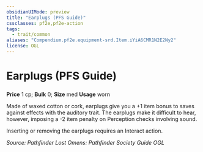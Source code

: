 ```yaml
---
obsidianUIMode: preview
title: "Earplugs (PFS Guide)"
cssclasses: pf2e,pf2e-action
tags:
  - trait/common
aliases: "Compendium.pf2e.equipment-srd.Item.iYiA6CMR1N2E2Ny2"
license: OGL
---
```

# Earplugs (PFS Guide)

### 


**Price** 1 cp; 
**Bulk** 0; **Size** med
**Usage** worn

Made of waxed cotton or cork, earplugs give you a +1 item bonus to saves against effects with the auditory trait. The earplugs make it difficult to hear, however, imposing a -2 item penalty on Perception checks involving sound.

Inserting or removing the earplugs requires an Interact action.

*Source: Pathfinder Lost Omens: Pathfinder Society Guide*
*OGL*